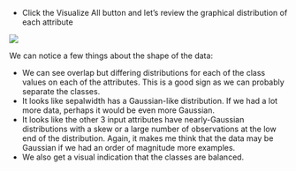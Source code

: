 - Click the Visualize All button and let’s review the graphical distribution of each attribute

![](https://github.com/fenago/katacoda-scenarios/raw/master/machine-learning-mastery-weka/machine-learning-mastery-weka-chapter-23/steps/images/141.png)

We can notice a few things about the shape of the data:
- We can see overlap but differing distributions for each of the class values on each of the
attributes. This is a good sign as we can probably separate the classes.
- It looks like sepalwidth has a Gaussian-like distribution. If we had a lot more data, perhaps
it would be even more Gaussian.
- It looks like the other 3 input attributes have nearly-Gaussian distributions with a skew
or a large number of observations at the low end of the distribution. Again, it makes me
think that the data may be Gaussian if we had an order of magnitude more examples.
- We also get a visual indication that the classes are balanced.